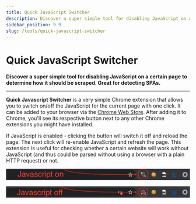 ```yaml
---
title: Quick JavaScript Switcher
description: Discover a super simple tool for disabling JavaScript on a certain page to determine how it should be scraped. Great for detecting SPAs.
sidebar_position: 9.9
slug: /tools/quick-javascript-switcher
---
```


# Quick JavaScript Switcher

**Discover a super simple tool for disabling JavaScript on a certain page to determine how it should be scraped. Great for detecting SPAs.**

---

**Quick Javascript Switcher** is a very simple Chrome extension that allows you to switch on/off the JavaScript for the current page with one click. It can be added to your browser via the [Chrome Web Store](https://chrome.google.com/webstore/category/extensions). After adding it to Chrome, you'll see its respective button next to any other Chrome extensions you might have installed.

If JavaScript is enabled - clicking the button will switch it off and reload the page. The next click will re-enable JavaScript and refresh the page. This extension is useful for checking whether a certain website will work without JavaScript (and thus could be parsed without using a browser with a plain HTTP request) or not.

![JavaScript toggled on (enabled)](./images/js-on.png)

![JavaScript toggled off (disabled)](./images/js-off.png)
